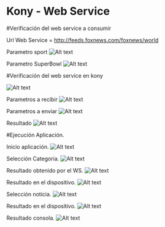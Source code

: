 # Kony - Web Service

#Verificación del web service a consumir

Url Web Service = http://feeds.foxnews.com/foxnews/world

Parametro sport
![Alt text](https://lh3.googleusercontent.com/-vLGO9TIMnZk/Vssx1bLRWOI/AAAAAAAAD40/u78bCncl1SI/s800-Ic42/Captura%252520de%252520pantalla%2525202016-02-18%252520a%252520las%25252010.19.34%252520a.m..png "1")

Parametro SuperBowl
![Alt text](https://lh3.googleusercontent.com/-ZUesZv4_zeQ/Vssx658DZBI/AAAAAAAAD48/krK5rfFX5qg/s800-Ic42/Captura%252520de%252520pantalla%2525202016-02-18%252520a%252520las%25252010.24.44%252520a.m..png "2")

#Verificación del web service en kony

![Alt text](https://lh3.googleusercontent.com/-JORMoYTfMnM/Vssxz1mLy5I/AAAAAAAAD4w/NuEdIa_8cPU/s800-Ic42/Captura%252520de%252520pantalla%2525202016-02-18%252520a%252520las%25252010.30.44%252520a.m..png "3")

Parametros a recibir
![Alt text](https://lh3.googleusercontent.com/-YxlFn9gRf-c/Vssx4uUcsrI/AAAAAAAAD44/RtIY5P6jQTQ/s622-Ic42/Captura%252520de%252520pantalla%2525202016-02-18%252520a%252520las%25252010.37.00%252520a.m..png "4")

Parametros a enviar
![Alt text](https://lh3.googleusercontent.com/-w9dCp4zmRuI/Vss0BTkfnJI/AAAAAAAAD5Q/3N09W_jfqt8/s786-Ic42/Captura%252520de%252520pantalla%2525202016-02-22%252520a%252520las%25252011.14.15%252520a.m..png "5")

Resultado
![Alt text](https://lh3.googleusercontent.com/-CVW5fthNYOc/VssxutYAf1I/AAAAAAAAD5M/_JjdFw6knw4/s576-Ic42/Captura%252520de%252520pantalla%2525202016-02-18%252520a%252520las%25252010.37.15%252520a.m..png "6")

#Ejecución Aplicación.

Inicio aplicación.
![Alt text](https://lh3.googleusercontent.com/-2Fs0f_7BVf8/VssxjFbzEnI/AAAAAAAAD5E/Hz6dbADnsGQ/s504-Ic42/Captura%252520de%252520pantalla%2525202016-02-22%252520a%252520las%25252011.00.38%252520a.m..png "7")

Selección Categoria.
![Alt text](https://lh3.googleusercontent.com/-8_ljwXLQETo/VssxkkrWwOI/AAAAAAAAD5E/o9uub2kFlOE/s501-Ic42/Captura%252520de%252520pantalla%2525202016-02-22%252520a%252520las%25252011.01.41%252520a.m..png "8")

Resultado obtenido por el WS.
![Alt text](https://lh3.googleusercontent.com/-7nhVMgx6MOQ/VssxiBQyP8I/AAAAAAAAD5E/mf8LVhI_Ji8/s800-Ic42/Captura%252520de%252520pantalla%2525202016-02-22%252520a%252520las%25252011.01.18%252520a.m..png "9")

Resultado en el dispositivo.
![Alt text](https://lh3.googleusercontent.com/-6HhCvQXsEu4/VssyItgTeSI/AAAAAAAAD5M/zErNIhPcPqM/s504-Ic42/Captura%252520de%252520pantalla%2525202016-02-22%252520a%252520las%25252011.06.32%252520a.m..png "10")

Selección noticia.
![Alt text](https://lh3.googleusercontent.com/-wHRwRCGb5N4/VssxmAl24JI/AAAAAAAAD5E/m9wTWbgkpl4/s289-Ic42/Captura%252520de%252520pantalla%2525202016-02-22%252520a%252520las%25252011.01.53%252520a.m..png "11")

Resultado en el dispositivo.
![Alt text](https://lh3.googleusercontent.com/-osaoAiqJ0YI/VssxnlhGhGI/AAAAAAAAD5E/pjNWN_0ZzOs/s503-Ic42/Captura%252520de%252520pantalla%2525202016-02-22%252520a%252520las%25252011.02.01%252520a.m..png "12")

Resultado consola.
![Alt text](https://lh3.googleusercontent.com/-_E5qCpLyK34/VssxqEyWwuI/AAAAAAAAD5E/UH-D21u9_Wo/s800-Ic42/Captura%252520de%252520pantalla%2525202016-02-22%252520a%252520las%25252011.02.18%252520a.m..png "13")
